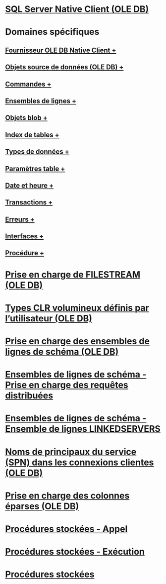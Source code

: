 # [SQL Server Native Client (OLE DB)](sql-server-native-client-ole-db.md)

# Domaines spécifiques
## [Fournisseur OLE DB Native Client +](../../../relational-databases/native-client-ole-db-provider/creating-a-sql-server-native-client-ole-db-provider-application.md)
## [Objets source de données (OLE DB) +](../../../relational-databases/native-client-ole-db-data-source-objects/data-source-objects-ole-db.md)
## [Commandes +](../../../relational-databases/native-client-ole-db-commands/commands.md)
## [Ensembles de lignes +](../../../relational-databases/native-client-ole-db-rowsets/rowsets.md)
## [Objets blob +](../../../relational-databases/native-client-ole-db-blobs/blobs-and-ole-objects.md)
## [Index de tables +](../../../relational-databases/native-client-ole-db-tables-indexes/tables-and-indexes.md)
## [Types de données +](../../../relational-databases/native-client-ole-db-data-types/data-types-ole-db.md)
## [Paramètres table +](../../../relational-databases/native-client-ole-db-table-valued-parameters/table-valued-parameters-ole-db.md)
## [Date et heure +](../../../relational-databases/native-client-ole-db-date-time/date-and-time-improvements-ole-db.md)
## [Transactions +](../../../relational-databases/native-client-ole-db-transactions/transactions.md)
## [Erreurs +](../../../relational-databases/native-client-ole-db-errors/errors.md)
## [Interfaces +](../../../relational-databases/native-client-ole-db-interfaces/sql-server-native-client-ole-db-interfaces.md)
## [Procédure +](../../../relational-databases/native-client-ole-db-how-to/ole-db-how-to-topics.md)

# [Prise en charge de FILESTREAM (OLE DB)](filestream-support-ole-db.md)
# [Types CLR volumineux définis par l’utilisateur (OLE DB)](large-clr-user-defined-types-ole-db.md)
# [Prise en charge des ensembles de lignes de schéma (OLE DB)](schema-rowset-support-ole-db.md)
# [Ensembles de lignes de schéma - Prise en charge des requêtes distribuées](schema-rowsets-distributed-query-support.md)
# [Ensembles de lignes de schéma - Ensemble de lignes LINKEDSERVERS](schema-rowsets-linkedservers-rowset.md)
# [Noms de principaux du service (SPN) dans les connexions clientes (OLE DB)](service-principal-names-spns-in-client-connections-ole-db.md)
# [Prise en charge des colonnes éparses (OLE DB)](sparse-columns-support-ole-db.md)
# [Procédures stockées - Appel](stored-procedures-calling.md)
# [Procédures stockées - Exécution](stored-procedures-running.md)
# [Procédures stockées](stored-procedures.md)
